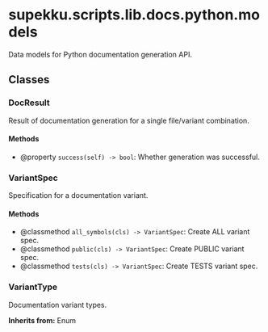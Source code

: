 # supekku.scripts.lib.docs.python.models

Data models for Python documentation generation API.

## Classes

### DocResult

Result of documentation generation for a single file/variant combination.

#### Methods

- @property `success(self) -> bool`: Whether generation was successful.

### VariantSpec

Specification for a documentation variant.

#### Methods

- @classmethod `all_symbols(cls) -> VariantSpec`: Create ALL variant spec.
- @classmethod `public(cls) -> VariantSpec`: Create PUBLIC variant spec.
- @classmethod `tests(cls) -> VariantSpec`: Create TESTS variant spec.

### VariantType

Documentation variant types.

**Inherits from:** Enum
